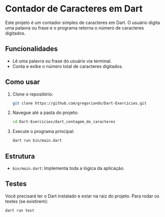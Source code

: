 # Contador de Caracteres em Dart

Este projeto é um contador simples de caracteres em Dart. O usuário digita uma palavra ou frase e o programa retorna o número de caracteres digitados.

## Funcionalidades

- Lê uma palavra ou frase do usuário via terminal.
- Conta e exibe o número total de caracteres digitados.

## Como usar

1. Clone o repositório:
    ```sh
    git clone https://github.com/gregoriando/Dart-Exercicies.git
    ```
2. Navegue até a pasta do projeto:
    ```sh
    cd Dart-Exercicies/dart_contagem_de_caracteres
    ```
3. Execute o programa principal:
    ```sh
    dart run bin/main.dart
    ```

## Estrutura

- `bin/main.dart`: Implementa toda a lógica da aplicação.

## Testes

Você precisará ter o Dart instalado e estar na raiz do projeto.
Para rodar os testes (se existirem):

```sh
dart run test
```